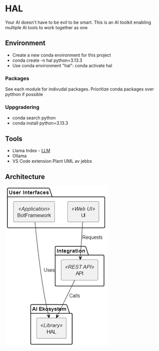 # HAL 
Your AI doesn't have to be evil to be smart. 
This is an AI toolkit enabling multiple AI tools to work together as one



## Environment
* Create a new conda environment for this project
* conda create -n hal python=3.13.3
* Use conda environment "hal": conda activate hal

### Packages
See each module for indivudal packages. 
Prioritize conda packages over pytthon if possible

### Uppgradering
* conda search python  
* conda install python=3.13.3

## Tools
* Llama Index - [LLM](https://www.llamaindex.ai/) 
* Ollama 
* VS Code extension Plant UML av jebbs

## Architecture
![HAL-arkitektur](architecture.png)

